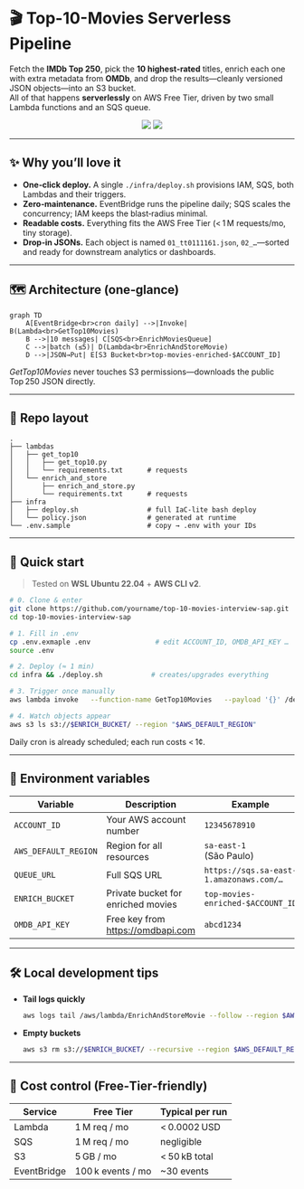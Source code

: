
# 🎬 Top-10-Movies Serverless Pipeline

Fetch the **IMDb Top 250**, pick the **10 highest‑rated** titles, enrich each one with
extra metadata from **OMDb**, and drop the results—cleanly versioned JSON
objects—into an S3 bucket.  
All of that happens **serverlessly** on AWS Free Tier, driven by two small
Lambda functions and an SQS queue.

<p align="center">
  <img src="https://img.shields.io/badge/AWS-Free%20Tier-brightgreen?logo=amazonaws">
  <img src="https://img.shields.io/badge/Lambda-Python%203.9-blue?logo=python">
</p>

---

## ✨ Why you’ll love it

* **One‑click deploy.** A single `./infra/deploy.sh` provisions IAM, SQS, both
  Lambdas and their triggers.
* **Zero‑maintenance.** EventBridge runs the pipeline daily; SQS scales the
  concurrency; IAM keeps the blast‑radius minimal.
* **Readable costs.** Everything fits the AWS Free Tier (< 1 M requests/mo, tiny
  storage).
* **Drop‑in JSONs.** Each object is named `01_tt0111161.json`, `02_…`—sorted and
  ready for downstream analytics or dashboards.

---

## 🗺️ Architecture (one‑glance)

```
graph TD
    A[EventBridge<br>cron daily] -->|Invoke| B(Lambda<br>GetTop10Movies)
    B -->|10 messages| C[SQS<br>EnrichMoviesQueue]
    C -->|batch (≤5)| D(Lambda<br>EnrichAndStoreMovie)
    D -->|JSON→Put| E[S3 Bucket<br>top-movies-enriched-$ACCOUNT_ID]
```

*GetTop10Movies* never touches S3 permissions—downloads the public
Top 250 JSON directly.

---

## 📁 Repo layout

```text
.
├── lambdas
│   ├── get_top10
│   │   ├── get_top10.py
│   │   └── requirements.txt      # requests
│   └── enrich_and_store
│       ├── enrich_and_store.py
│       └── requirements.txt      # requests
├── infra
│   ├── deploy.sh                 # full IaC‑lite bash deploy
│   └── policy.json               # generated at runtime
└── .env.sample                   # copy → .env with your IDs
```

---

## 🚀 Quick start

> Tested on **WSL Ubuntu 22.04** + **AWS CLI v2**.

```bash
# 0. Clone & enter
git clone https://github.com/yourname/top-10-movies-interview-sap.git
cd top-10-movies-interview-sap

# 1. Fill in .env
cp .env.exmaple .env                # edit ACCOUNT_ID, OMDB_API_KEY …
source .env

# 2. Deploy (≈ 1 min)
cd infra && ./deploy.sh            # creates/upgrades everything

# 3. Trigger once manually
aws lambda invoke   --function-name GetTop10Movies   --payload '{}' /dev/stdout   --region "$AWS_DEFAULT_REGION"

# 4. Watch objects appear
aws s3 ls s3://$ENRICH_BUCKET/ --region "$AWS_DEFAULT_REGION"
```

Daily cron is already scheduled; each run costs < 1¢.

---

## 🔧 Environment variables

| Variable            | Description                                 | Example                                 |
|---------------------|---------------------------------------------|-----------------------------------------|
| `ACCOUNT_ID`        | Your AWS account number                     | `12345678910`                          |
| `AWS_DEFAULT_REGION`| Region for all resources                    | `sa-east-1` (São Paulo)                 |
| `QUEUE_URL`         | Full SQS URL                                | `https://sqs.sa-east-1.amazonaws.com/…` |
| `ENRICH_BUCKET`     | Private bucket for enriched movies          | `top-movies-enriched-$ACCOUNT_ID`       |
| `OMDB_API_KEY`      | Free key from <https://omdbapi.com>         | `abcd1234`                              |

---

## 🛠️ Local development tips


* **Tail logs quickly**

  ```bash
  aws logs tail /aws/lambda/EnrichAndStoreMovie --follow --region $AWS_DEFAULT_REGION
  ```

* **Empty buckets**

  ```bash
  aws s3 rm s3://$ENRICH_BUCKET/ --recursive --region $AWS_DEFAULT_REGION
  ```

---

## 💸 Cost control (Free‑Tier‑friendly)

| Service      | Free Tier | Typical per run |
|--------------|-----------|-----------------|
| Lambda       | 1 M req / mo | < 0.0002 USD |
| SQS          | 1 M req / mo | negligible |
| S3           | 5 GB / mo    | < 50 kB total |
| EventBridge  | 100 k events / mo | ~30 events |
